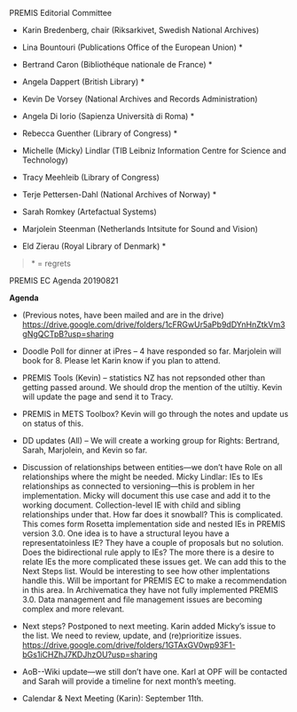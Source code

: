 PREMIS Editorial Committee

-   Karin Bredenberg, chair (Riksarkivet, Swedish National Archives)

-   Lina Bountouri (Publications Office of the European Union) \*

-   Bertrand Caron (Bibliothéque nationale de France) \*

-   Angela Dappert (British Library) \*

-   Kevin De Vorsey (National Archives and Records Administration)

-   Angela Di Iorio (Sapienza Università di Roma) \*

-   Rebecca Guenther (Library of Congress) \*

-   Michelle (Micky) Lindlar (TIB Leibniz Information Centre for Science
    and Technology)

-   Tracy Meehleib (Library of Congress)

-   Terje Pettersen-Dahl (National Archives of Norway) \*

-   Sarah Romkey (Artefactual Systems)

-   Marjolein Steenman (Netherlands Intsitute for Sound and Vision)

-   Eld Zierau (Royal Library of Denmark) \*

> \* = regrets

PREMIS EC Agenda 20190821

**Agenda**

-   (Previous notes, have been mailed and are in the drive)
    <https://drive.google.com/drive/folders/1cFRGwUr5aPb9dDYnHnZtkVm3gNgQCTpB?usp=sharing>

-   Doodle Poll for dinner at iPres – 4 have responded so far. Marjolein
    will book for 8. Please let Karin know if you plan to attend.

-   PREMIS Tools (Kevin) – statistics NZ has not repsonded other than
    getting passed around. We should drop the mention of the utiltiy.
    Kevin will update the page and send it to Tracy.

-   PREMIS in METS Toolbox? Kevin will go through the notes and update
    us on status of this.

-   DD updates (All) – We will create a working group for Rights:
    Bertrand, Sarah, Marjolein, and Kevin so far.

-   Discussion of relationships between entities—we don’t have Role on
    all relationships where the might be needed. Micky Lindlar: IEs to
    IEs relationships as connected to versioning—this is problem in her
    implementation. Micky will document this use case and add it to the
    working document. Collection-level IE with child and sibling
    relationships under that. How far does it snowball? This is
    complicated. This comes form Rosetta implementation side and nested
    IEs in PREMIS version 3.0. One idea is to have a structural Ieyou
    have a representatoinless IE? They have a couple of proposals but no
    solution. Does the bidirectional rule apply to IEs? The more there
    is a desire to relate IEs the more complicated these issues get. We
    can add this to the Next Steps list. Would be interesting to see how
    other implentations handle this. Will be important for PREMIS EC to
    make a recommendation in this area. In Archivematica they have not
    fully implemented PREMIS 3.0. Data management and file management
    issues are becoming complex and more relevant.

-   Next steps? Postponed to next meeting. Karin added Micky’s issue to
    the list. We need to review, update, and (re)prioritize issues.  
    <https://drive.google.com/drive/folders/1GTAxGV0wp93F1-bGs1iCHZhJ7KDJhzOU?usp=sharing>

-   AoB--Wiki update—we still don’t have one. Karl at OPF will be
    contacted and Sarah will provide a timeline for next month’s
    meeting.

-   Calendar & Next Meeting (Karin): September 11th.
